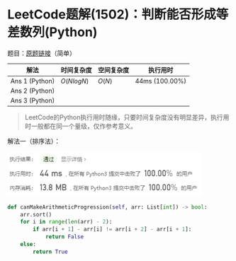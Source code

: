 # LeetCode题解(1502)：判断能否形成等差数列(Python)

题目：[原题链接](https://leetcode-cn.com/problems/can-make-arithmetic-progression-from-sequence/)（简单）

| 解法           | 时间复杂度 | 空间复杂度 | 执行用时       |
| -------------- | ---------- | ---------- | -------------- |
| Ans 1 (Python) | $O(NlogN)$ | $O(N)$     | 44ms (100.00%) |
| Ans 2 (Python) |            |            |                |
| Ans 3 (Python) |            |            |                |

>  LeetCode的Python执行用时随缘，只要时间复杂度没有明显差异，执行用时一般都在同一个量级，仅作参考意义。

解法一（排序法）：

![LeetCode题解(1502)：截图1](LeetCode题解(1502)：截图1.png)

```python
def canMakeArithmeticProgression(self, arr: List[int]) -> bool:
    arr.sort()
    for i in range(len(arr) - 2):
        if arr[i + 1] - arr[i] != arr[i + 2] - arr[i + 1]:
            return False
    else:
        return True
```